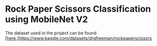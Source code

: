 # Rock Paper Scissors Classification using MobileNet V2

The dataset used in the project can be found [[here.]](https://www.kaggle.com/datasets/drgfreeman/rockpaperscissors)https://www.kaggle.com/datasets/drgfreeman/rockpaperscissors
